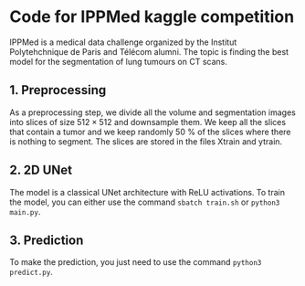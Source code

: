 # Code for IPPMed kaggle competition

IPPMed is a medical data challenge organized by the Institut Polytehchnique de Paris and Télécom alumni.
The topic is finding the best model for the segmentation of lung tumours on CT scans.

## 1. Preprocessing

As a preprocessing step, we divide all the volume and segmentation images into slices of size $512\times 512$ and downsample them. We keep all the slices that contain a tumor and we keep randomly $50$ % of the slices where there is nothing to segment. The slices are stored in the files Xtrain and ytrain.

## 2. 2D UNet

The model is a classical UNet architecture with ReLU activations. To train the model, you can either use the command `sbatch train.sh` or `python3 main.py`.

## 3. Prediction

To make the prediction, you just need to use the command `python3 predict.py`.
